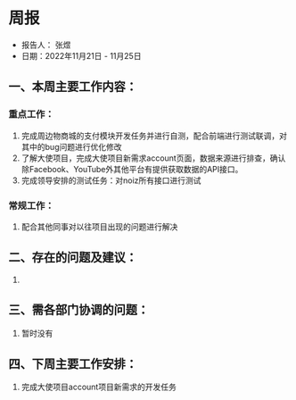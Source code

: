 # 周报
- 报告人： 张煜
- 日期：2022年11月21日 - 11月25日
## 一、本周主要工作内容：
### 重点工作：
1. 完成周边物商城的支付模块开发任务并进行自测，配合前端进行测试联调，对其中的bug问题进行优化修改
2. 了解大使项目，完成大使项目新需求account页面，数据来源进行排查，确认除Facebook、YouTube外其他平台有提供获取数据的API接口。
3. 完成领导安排的测试任务：对noiz所有接口进行测试


### 常规工作：

1. 配合其他同事对以往项目出现的问题进行解决

## 二、存在的问题及建议：
1. 
## 三、需各部门协调的问题：
1. 暂时没有
## 四、下周主要工作安排：
1. 完成大使项目account项目新需求的开发任务



   
   
   
   


   